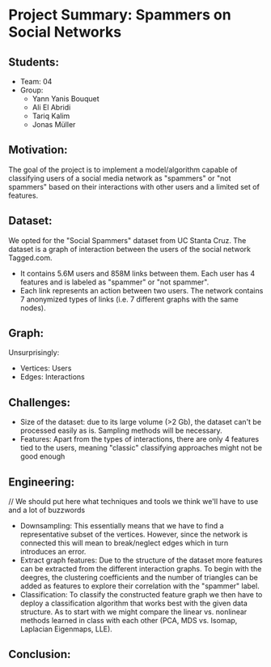 # Project Summary: Spammers on Social Networks

## Students:
- Team: 04
- Group:
    - Yann Yanis Bouquet
    - Ali El Abridi
    - Tariq Kalim
    - Jonas Müller

## Motivation:
The goal of the project is to implement a model/algorithm capable of classifying users of a social media network as "spammers" or "not spammers" based on their interactions with other users and a limited set of features.

## Dataset:
We opted for the "Social Spammers" dataset from UC Stanta Cruz. The dataset is a graph of interaction between the users of the social network Tagged.com.
- It contains 5.6M users and 858M links between them. Each user has 4 features and is labeled as "spammer" or "not spammer".
- Each link represents an action between two users. The network contains 7 anonymized types of links (i.e. 7 different graphs with the same nodes).

## Graph:
Unsurprisingly:
- Vertices: Users
- Edges: Interactions


## Challenges:
- Size of the dataset: due to its large volume (>2 Gb), the dataset can't be processed easily as is. Sampling methods will be necessary.
- Features: Apart from the types of interactions, there are only 4 features tied to the users, meaning "classic" classifying approaches might not be good enough

## Engineering:
// We should put here what techniques and tools we think we'll have to use and a lot of buzzwords
- Downsampling: This essentially means that we have to find a representative subset of the vertices. However, since the network is connected this will mean to break/neglect edges which in turn introduces an error.
- Extract graph features: Due to the structure of the dataset more features can be extracted from the different interaction graphs. To begin with the deegres, the clustering coefficients and the number of triangles can be added as features to explore their correlation with the "spammer" label.
- Classification: To classify the constructed feature graph we then have to deploy a classification algorithm that works best with the given data structure. As to start with we might compare the linear vs. nonlinear methods learned in class with each other (PCA, MDS vs. Isomap, Laplacian Eigenmaps, LLE).

## Conclusion:

